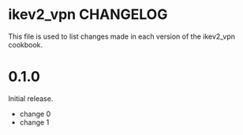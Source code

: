 # ikev2_vpn CHANGELOG

This file is used to list changes made in each version of the ikev2_vpn cookbook.

# 0.1.0

Initial release.

- change 0
- change 1

